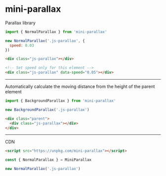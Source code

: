 # mini-parallax
Parallax library

```js
import { NormalParallax } from 'mini-parallax'

new NormalParallax('.js-parallax', {
  speed: 0.03
})
```

```html
<div class="js-parallax"></div>

<!-- Set speed only for this element -->
<div class="js-parallax" data-speed="0.05"></div>
```

---

Automatically calculate the moving distance from the height of the parent element

```js
import { BackgroundParallax } from 'mini-parallax'

new BackgroundParallax('.js-parallax')
```

```html
<div class="parent">
  <div class="js-parallax"></div>
</div>
```

---

CDN

```html
<script src="https://unpkg.com/mini-parallax"></script>
```

```js
const { NormalParallax } = MiniParallax

new NormalParallax('.js-parallax')
```
